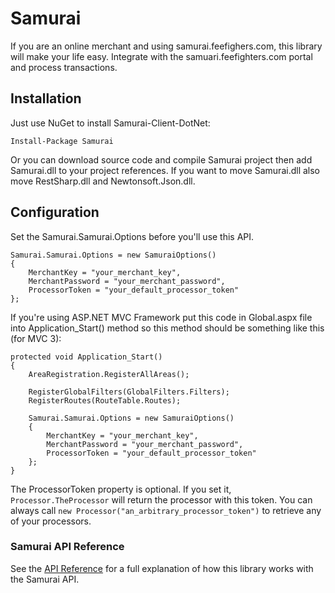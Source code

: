 Samurai
=======

If you are an online merchant and using samurai.feefighers.com, this library will
make your life easy. Integrate with the samuari.feefighters.com portal and 
process transactions.

Installation
------------

Just use NuGet to install Samurai-Client-DotNet:

	Install-Package Samurai

Or you can download source code and compile Samurai project then add Samurai.dll to your project references.
If you want to move Samurai.dll also move RestSharp.dll and Newtonsoft.Json.dll.

Configuration
-------------

Set the Samurai.Samurai.Options before you'll use this API.

	Samurai.Samurai.Options = new SamuraiOptions()
	{
		MerchantKey = "your_merchant_key",
		MerchantPassword = "your_merchant_password",
		ProcessorToken = "your_default_processor_token"
	};

If you're using ASP.NET MVC Framework put this code in Global.aspx file into 
Application_Start() method so this method should be something like this (for MVC 3):

	protected void Application_Start()
	{
		AreaRegistration.RegisterAllAreas();

		RegisterGlobalFilters(GlobalFilters.Filters);
		RegisterRoutes(RouteTable.Routes);

		Samurai.Samurai.Options = new SamuraiOptions()
		{
			MerchantKey = "your_merchant_key",
			MerchantPassword = "your_merchant_password",
			ProcessorToken = "your_default_processor_token"
		};
	}

The ProcessorToken property is optional. If you set it,
`Processor.TheProcessor` will return the processor with this token. You
can always call `new Processor("an_arbitrary_processor_token")` to
retrieve any of your processors.

### Samurai API Reference

See the [API Reference](https://samurai.feefighters.com/developers/dotnet/api-reference) for a full explanation of how this library works with the Samurai API.
    
